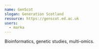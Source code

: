 ```yaml
---
name: GenScot
slogan: Generation Scotland
resource: https://genscot.ed.ac.uk
users: 
  - marka
---
```


Bioinformatics, genetic studies, multi-omics.